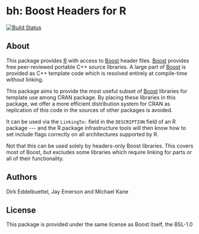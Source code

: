 # bh: Boost Headers for R 

[![Build Status](https://travis-ci.org/eddelbuettel/bh.png)](https://travis-ci.org/eddelbuettel/bh)

## About

This package provides [R](http://www.r-project.org) with access to
[Boost](http://www.boost.org/) header files.  [Boost](http://www.boost.org/)
provides free peer-reviewed portable C++ source libraries.  A large part of
[Boost](http://www.boost.org/) is provided as C++ template code which is
resolved entirely at compile-time without linking.  

This package aims to provide the most useful subset of
[Boost](http://www.boost.org/) libraries for template use among CRAN
package. By placing these libraries in this package, we offer a more
efficient distribution system for CRAN as replication of this code in the
sources of other packages is avoided.

It can be used via the `LinkingTo:` field in the `DESCRIPTION` field of an R
package --- and the R package infrastructure tools will then know how to set
include flags correctly on all architectures supported by R.

Not that this can be used solely by headers-only Boost libraries. This
covers most of Boost, but excludes some libraries which require linking for
parts or all of their functionality. 

## Authors 

Dirk Eddelbuettel, Jay Emerson and Michael Kane

## License

This package is provided under the same license as Boost itself, the BSL-1.0
